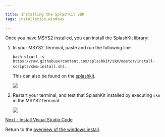 ```yaml
---

title: Installing the SplashKit SDK
tags: installation,windows

---
```


Once you have MSYS2 installed, you can install the SplashKit library:

1. In your MSYS2 Terminal, paste and run the following line

    `bash <(curl -s https://raw.githubusercontent.com/splashkit/skm/master/install-scripts/skm-install.sh)`.

    This can also be found on the [splashkit](http://www.splashkit.io).

    ![](images/install-gifs/Windows/6.gif)

1. Restart your terminal, and test that SplashKit installed by executing `skm` in the MSYS2 terminal.

    ![](images/install-gifs/Windows/7.gif)

[Next - Install Visual Studio Code](/articles/installation/windows/step3.html)

Return to the [overview of the windows install](/articles/installation/windows.html).
